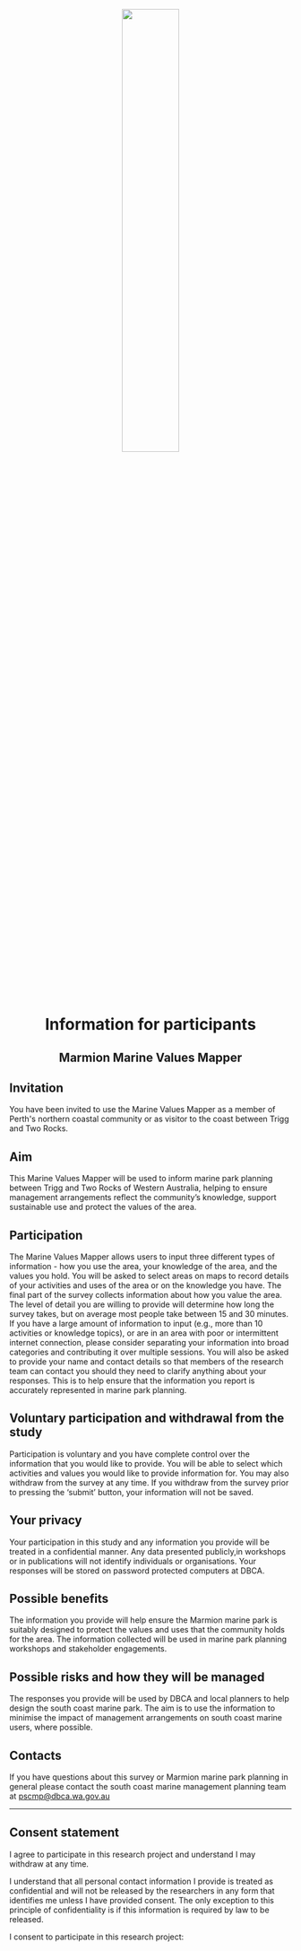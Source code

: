 <p style="text-align: center;"> <img src="dbca_logo2.png" width="45%" /> </p>

<h1><p style="text-align: center;"> Information for participants</p></h1>
<h2><p style="text-align: center;">Marmion Marine Values Mapper</p></h2>

## Invitation

You have been invited to use the Marine Values Mapper as a member of Perth's northern coastal community or as visitor to the coast between Trigg and Two Rocks.

## Aim

This Marine Values Mapper will be used to inform marine park planning between Trigg and Two Rocks of Western Australia, helping to ensure management arrangements reflect the community’s knowledge, support sustainable use and protect the values of the area.

## Participation

The Marine Values Mapper allows users to input three different types of information - how you use the area, your knowledge of the area, and the values you hold. You will be asked to select areas on maps to record details of your activities and uses of the area or on the knowledge you have. The final part of the survey collects information about how you value the area. The level of detail you are willing to provide will determine how long the survey takes, but on average most people take between 15 and 30 minutes. If you have a large amount of information to input (e.g., more than 10 activities or knowledge topics), or are in an area with poor or intermittent internet connection, please consider separating your information into broad categories and contributing it over multiple sessions. You will also be asked to provide your name and contact details so that members of the research team can contact you should they need to clarify anything about your responses. This is to help ensure that the information you report is accurately represented in marine park planning.

## Voluntary participation and withdrawal from the study

Participation is voluntary and you have complete control over the information that you would like to provide. You will be able to select which activities and values you would like to provide information for. You may also withdraw from the survey at any time.  If you withdraw from the survey prior to pressing the ‘submit’ button, your information will not be saved. 

## Your privacy

Your participation in this study and any information you provide will be treated in a confidential manner. Any data presented publicly,in workshops or in publications will not identify individuals or organisations. Your responses will be stored on password protected computers at DBCA.

## Possible benefits

The information you provide will help ensure the Marmion marine park is suitably designed to protect the values and uses that the community holds for the area. The information collected will be used in marine park planning workshops and stakeholder engagements.

## Possible risks and how they will be managed

The responses you provide will be used by DBCA and local planners to help design the south coast marine park. The aim is to use the information to minimise the impact of management arrangements on south coast marine users, where possible. 

## Contacts

If you have questions about this survey or Marmion marine park planning in general please contact the south coast marine management planning team at pscmp@dbca.wa.gov.au

---

## Consent statement

I agree to participate in this research project and understand  I may withdraw at any time. 

I understand that all personal contact information  I provide is treated as confidential and will not be released by the researchers in any form that identifies me unless I have provided consent. The only exception to this principle of confidentiality is if this information is required by law to be released.

I consent to participate in this research project: